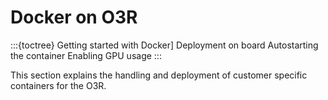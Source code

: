# Docker on O3R
:::{toctree}
Getting started with Docker] <docker>
Deployment on board <deployVPU>
Autostarting the container <autostart>
Enabling GPU usage <gpu>
:::

This section explains the handling and deployment of customer specific containers for the O3R.
